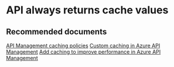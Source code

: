 <properties
    pageTitle="API always returns cache values"
    description="API always returns cache values"
    service="microsoft.apim"
    resource="apimanagement"
    authors="jtwalters25"
    displayOrder="13"
    selfHelpType="generic"
    supportTopicIds="32318284"
    resourceTags=""
    productPesIds="15551"
    cloudEnvironments="public"
/>

# API always returns cache values

## **Recommended documents**
[API Management caching policies](https://docs.microsoft.com/azure/api-management/api-management-caching-policies)
[Custom caching in Azure API Management](https://docs.microsoft.com/azure/api-management/api-management-sample-cache-by-key)
[Add caching to improve performance in Azure API Management](https://docs.microsoft.com/azure/api-management/api-management-howto-cache)